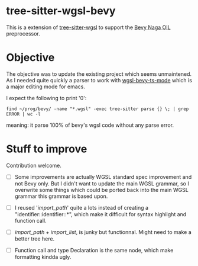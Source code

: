 tree-sitter-wgsl-bevy
=====================

<!-- [![discord][discord]](https://discord.gg/w7nTvsVJhm) -->
<!-- [![matrix][matrix]](https://matrix.to/#/#tree-sitter-chat:matrix.org) -->
<!-- [![npm][npm]](https://www.npmjs.com/package/tree-sitter-wgsl-bevy) -->
<!-- [![crates][crates]](https://crates.io/crates/tree-sitter-wgsl-bevy) -->
<!-- [![pypi][pypi]](https://pypi.org/project/tree-sitter-wgsl-bevy) -->

This is a extension of [tree-sitter-wgsl](https://github.com/szebniok/tree-sitter-wgsl) to support
the [Bevy Naga OIL](https://bevyengine.org/) preprocessor.

<!-- [ci]: https://img.shields.io/github/actions/workflow/status/tree-sitter-grammars/tree-sitter-wgsl-bevy/ci.yml?logo=github&label=CI -->
<!-- [discord]: https://img.shields.io/discord/1063097320771698699?logo=discord&label=discord -->
<!-- [matrix]: https://img.shields.io/matrix/tree-sitter-chat%3Amatrix.org?logo=matrix&label=matrix -->
<!-- [npm]: https://img.shields.io/npm/v/tree-sitter-wgsl-bevy?logo=npm -->
<!-- [crates]: https://img.shields.io/crates/v/tree-sitter-wgsl-bevy?logo=rust -->
<!-- [pypi]: https://img.shields.io/pypi/v/tree-sitter-wgsl-bevy?logo=pypi&logoColor=ffd242 -->

# Objective

The objective was to update the existing project which seems unmaintened. As I needed quite quickly a parser to work with [wgsl-bevy-ts-mode](https://github.com/jatimix/wgsl-bevy-ts-mode) which is a major editing mode for emacs. 

I expect the following to print '0':

``` shell
find ~/prog/bevy/ -name "*.wgsl" -exec tree-sitter parse {} \; | grep ERROR | wc -l
```

meaning: it parse 100% of bevy's wgsl code without any parse error.

# Stuff to improve

Contribution welcome.

- [ ] Some improvements are actually WGSL standard spec improvement and not Bevy only. But I didn't want to update the main WGSL grammar, so I overwrite some things which could be ported back into the main WGSL grammar this grammar is based upon.
- [ ] I reused '_import_path_' quite a lots instead of creating a "identifier::identifier::*", which make it difficult for syntax highlight and function call.
- [ ] _import_path_ + _import_list_, is junky but functionnal. Might need to make a better tree here.
- [ ] Function call and type Declaration is the same node, which make formatting kindda ugly.

